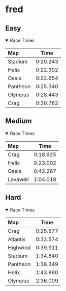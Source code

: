 # fred
## Easy
<details open>
<summary>Race Times</summary>

| Map      | Time  |
| :------------- | :-----: |
| Stadium              | 0:20.243 |
| Helix              | 0:22.302 |
| Oasis              | 0:22.654 |
| Pantheon              | 0:25.340 |
| Olympus              | 0:28.443 |
| Crag              | 0:30.762 |

</details>

## Medium
<details open>
<summary>Race Times</summary>

| Map      | Time  |
| :------------- | :-----: |
| Crag              | 0:18.925 |
| Helix              | 0:23.002 |
| Oasis              | 0:42.267 |
| Lavawell              | 1:04.018 |

</details>

## Hard
<details open>
<summary>Race Times</summary>

| Map      | Time  |
| :------------- | :-----: |
| Crag              | 0:25.577 |
| Atlantis              | 0:32.574 |
| Highwind              | 0:39.911 |
| Stadium              | 1:34.840 |
| Pantheon              | 1:38.349 |
| Helix              | 1:43.860 |
| Olympus              | 2:36.009 |

</details>
